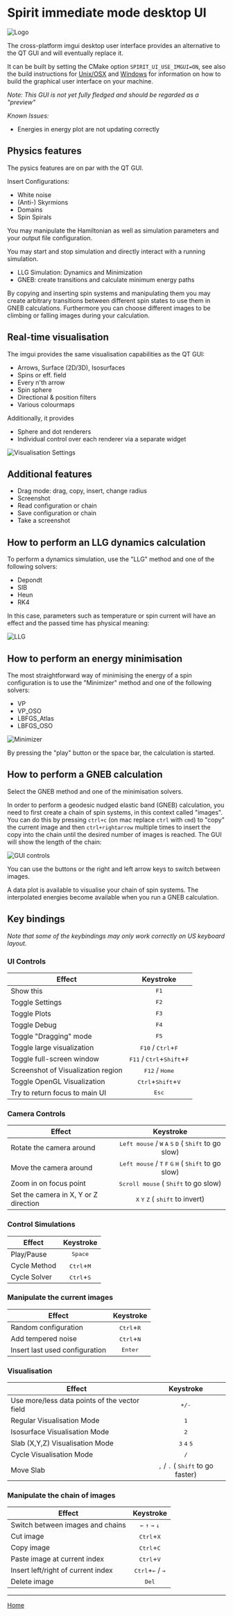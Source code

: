Spirit immediate mode desktop UI
================================


![Logo](https://imgur.com/lGZNdop.png "Spirit Logo")

The cross-platform imgui desktop user interface provides an alternative to the
QT GUI and will eventually replace it.

It can be built by setting the CMake option `SPIRIT_UI_USE_IMGUI=ON`, see also
the build instructions for [Unix/OSX](Build_Unix_OSX.md) and [Windows](Build_Windows.md)
for information on how to build the graphical user interface on your machine.

_Note: This GUI is not yet fully fledged and should be regarded as a "preview"_

*Known Issues:*
- Energies in energy plot are not updating correctly


Physics features
----------------
The pysics features are on par with the QT GUI.

Insert Configurations:
- White noise
- (Anti-) Skyrmions
- Domains
- Spin Spirals

You may manipulate the Hamiltonian as well as simulation parameters and your
output file configuration.

You may start and stop simulation and directly interact with a running simulation.
- LLG Simulation: Dynamics and Minimization
- GNEB: create transitions and calculate minimum energy paths

By copying and inserting spin systems and manipulating them you may create
arbitrary transitions between different spin states to use them in GNEB calculations.
Furthermore you can choose different images to be climbing or falling images during
your calculation.


Real-time visualisation
-----------------------
The imgui provides the same visualisation capabilities as the QT GUI:

- Arrows, Surface (2D/3D), Isosurfaces
- Spins or eff. field
- Every n'th arrow
- Spin sphere
- Directional & position filters
- Various colourmaps

Additionally, it provides
- Sphere and dot renderers
- Individual control over each renderer via a separate widget

![Visualisation Settings](https://i.imgur.com/JWuqhKk.png "Visualisation Settings")


Additional features
-------------------
- Drag mode: drag, copy, insert, change radius
- Screenshot
- Read configuration or chain
- Save configuration or chain
- Take a screenshot


How to perform an LLG dynamics calculation
--------------------------------------------

To perform a dynamics simulation, use the "LLG" method and one of the following solvers:

- Depondt
- SIB
- Heun
- RK4

In this case, parameters such as temperature or spin
current will have an effect and the passed time has physical
meaning:

![LLG](https://i.imgur.com/j9bHhXb.png "LLG")

How to perform an energy minimisation
--------------------------------------------

The most straightforward way of minimising the energy of a
spin configuration is to use the "Minimizer" method and one of the following solvers:

- VP
- VP_OSO
- LBFGS_Atlas
- LBFGS_OSO

![Minimizer](https://i.imgur.com/GN4jc5E.png "Minimizer")

By pressing the "play" button or the space bar, the calculation is started.

How to perform a GNEB calculation
--------------------------------------------

Select the GNEB method and one of the minimisation solvers.

In order to perform a geodesic nudged elastic band (GNEB)
calculation, you need to first create a chain of spin systems,
in this context called "images".
You can do this by pressing `ctrl+c` (on mac replace `ctrl` with `cmd`) to "copy" the current image
and then `ctrl+rightarrow` multiple times to insert the copy
into the chain until the desired number of images is reached.
The GUI will show the length of the chain:

![GUI controls](https://i.imgur.com/LDTSkwC.png "GUI controls")

You can use the buttons or the right and left arrow keys to
switch between images.

A data plot is available to visualise your chain of spin systems.
The interpolated energies become available when you run a GNEB
calculation.

Key bindings
------------

<i>Note that some of the keybindings may only work correctly on US keyboard layout.</i>

### UI Controls

| Effect                                                            | Keystroke                                            |
| ----------------------------------------------------------------- | :--------------------------------------------------: |
| Show this                                                         | <kbd>F1</kbd>                                        |
| Toggle Settings                                                   | <kbd>F2</kbd>                                        |
| Toggle Plots                                                      | <kbd>F3</kbd>                                        |
| Toggle Debug                                                      | <kbd>F4</kbd>                                        |
| Toggle \"Dragging\" mode                                          | <kbd>F5</kbd>                                        |
| Toggle large visualization                                        | <kbd>F10</kbd> / <kbd>Ctrl</kbd>+<kbd>F</kbd>        |
| Toggle full-screen window                                         | <kbd>F11</kbd> / <kbd>Ctrl</kbd>+<kbd>Shift</kbd>+<kbd>F</kbd> |
| Screenshot of Visualization region                                | <kbd>F12</kbd> / <kbd>Home</kbd>                     |
| Toggle OpenGL Visualization                                       | <kbd>Ctrl</kbd>+<kbd>Shift</kbd>+<kbd>V</kbd>        |
| Try to return focus to main UI                                    | <kbd>Esc</kbd>                                       |

### Camera Controls

| Effect                                  | Keystroke                                                                                                   |
| --------------------------------------- | :---------------------------------------------------------------------------------------------------------: |
| Rotate the camera around                | <kbd>Left mouse</kbd> / <kbd>W</kbd> <kbd>A</kbd> <kbd>S</kbd> <kbd>D</kbd> ( <kbd>Shift</kbd> to go slow)  |
| Move the camera around                  | <kbd>Left mouse</kbd> / <kbd>T</kbd> <kbd>F</kbd> <kbd>G</kbd> <kbd>H</kbd> ( <kbd>Shift</kbd> to go slow)  |
| Zoom in on focus point                  | <kbd>Scroll mouse</kbd> ( <kbd>Shift</kbd> to go slow)                                                      |
| Set the camera in X, Y or Z direction   | <kbd>X</kbd> <kbd>Y</kbd> <kbd>Z</kbd> ( <kbd>shift</kbd> to invert)                                        |

### Control Simulations

| Effect                                 | Keystroke                           |
| -------------------------------------- | :---------------------------------: |
| Play/Pause                             | <kbd>Space</kbd>                    |
| Cycle Method                           | <kbd>Ctrl</kbd>+<kbd>M</kbd>        |
| Cycle Solver                           | <kbd>Ctrl</kbd>+<kbd>S</kbd>        |

### Manipulate the current images

| Effect                                 | Keystroke                           |
| -------------------------------------- | :---------------------------------: |
| Random configuration                   | <kbd>Ctrl</kbd>+<kbd>R</kbd>        |
| Add tempered noise                     | <kbd>Ctrl</kbd>+<kbd>N</kbd>        |
| Insert last used configuration         | <kbd>Enter</kbd>                    |

### Visualisation

| Effect                                           | Keystroke                                   |
| ------------------------------------------------ | :-----------------------------------------: |
| Use more/less data points of the vector field    | <kbd>+/-</kbd>                              |
| Regular Visualisation Mode                       | <kbd>1</kbd>                                |
| Isosurface Visualisation Mode                    | <kbd>2</kbd>                                |
| Slab (X,Y,Z) Visualisation Mode                  | <kbd>3</kbd> <kbd>4</kbd> <kbd>5</kbd>      |
| Cycle Visualisation Mode                         | <kbd>/</kbd>                                |
| Move Slab                                        | <kbd>,</kbd> / <kbd>.</kbd> ( <kbd>Shift</kbd> to go faster) |

### Manipulate the chain of images

| Effect                                           | Keystroke                                   |
| ------------------------------------------------ | :-----------------------------------------: |
| Switch between images and chains                 | <kbd>&larr;</kbd> <kbd>&uarr;</kbd> <kbd>&rarr;</kbd> <kbd>&darr;</kbd> |
| Cut image                                        | <kbd>Ctrl</kbd>+<kbd>X</kbd>                |
| Copy image                                       | <kbd>Ctrl</kbd>+<kbd>C</kbd>                |
| Paste image at current index                     | <kbd>Ctrl</kbd>+<kbd>V</kbd>                |
| Insert left/right of current index               | <kbd>Ctrl</kbd>+<kbd>&larr;</kbd> / <kbd>&rarr;</kbd> |
| Delete image                                     | <kbd>Del</kbd>                              |



---

[Home](Readme.md)